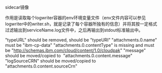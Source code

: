 sidecar镜像

作用是读取每个logwriter容器的env环境变量文件（env文件内容可以参见logwriter中的writer.sh，就是记录了每个容器所独有的信息）并将其按一定格式过滤输出到serviceName.log文件中，之后再输出到stdout标准输出中。

"typeURL" should be removed, should be "typeURI"
"attachments.0.name" must be "ibm-cp-data"
"attachments.0.contentType" is missing and must be "http://schemas.ibm.com/cloud/content/1.0/cloudpak"
"message" should be moved/copied to  "attachments.0.content.message"
"logSourceCRN" should be moved/copied to "attachments.0.content.sourceCrn"
